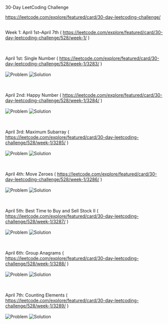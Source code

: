 30-Day LeetCoding Challenge

https://leetcode.com/explore/featured/card/30-day-leetcoding-challenge/

<br/>Week 1: April 1st–April 7th ( https://leetcode.com/explore/featured/card/30-day-leetcoding-challenge/528/week-1/ ) <br/> <br/>

<br/>April 1st: Single Number ( https://leetcode.com/explore/featured/card/30-day-leetcoding-challenge/528/week-1/3283/ ) <br/> <br/>
![Problem](https://github.com/johnakidis/LeetCode/blob/master/images/april_1st_e.png)
![Solution](https://github.com/johnakidis/LeetCode/blob/master/images/april_1st_s.png) <br/> <br/>

<br/>April 2nd: Happy Number ( https://leetcode.com/explore/featured/card/30-day-leetcoding-challenge/528/week-1/3284/ ) <br/> <br/>
![Problem](https://github.com/johnakidis/LeetCode/blob/master/images/april_2nd_e.png)
![Solution](https://github.com/johnakidis/LeetCode/blob/master/images/april_2nd_s.png) <br/> <br/>

<br/>April 3rd: Maximum Subarray
 ( https://leetcode.com/explore/featured/card/30-day-leetcoding-challenge/528/week-1/3285/ ) <br/> <br/>
![Problem](https://github.com/johnakidis/LeetCode/blob/master/images/april_3rd_e.png)
![Solution](https://github.com/johnakidis/LeetCode/blob/master/images/april_3rd_s.png) <br/> <br/>

<br/>April 4th: Move Zeroes ( https://leetcode.com/explore/featured/card/30-day-leetcoding-challenge/528/week-1/3286/ ) <br/> <br/>
![Problem](https://github.com/johnakidis/LeetCode/blob/master/images/april_4th_e.png)
![Solution](https://github.com/johnakidis/LeetCode/blob/master/images/april_4th_s.png) <br/> <br/>

<br/>April 5th: Best Time to Buy and Sell Stock II ( https://leetcode.com/explore/featured/card/30-day-leetcoding-challenge/528/week-1/3287/ ) <br/> <br/>
![Problem](https://github.com/johnakidis/LeetCode/blob/master/images/april_5th_e.png)
![Solution](https://github.com/johnakidis/LeetCode/blob/master/images/april_5th_s.png) <br/> <br/>

<br/>April 6th: Group Anagrams
 ( https://leetcode.com/explore/featured/card/30-day-leetcoding-challenge/528/week-1/3288/ ) <br/> <br/>
![Problem](https://github.com/johnakidis/LeetCode/blob/master/images/april_6th_e.png)
![Solution](https://github.com/johnakidis/LeetCode/blob/master/images/april_6th_s.png) <br/> <br/>

<br/>April 7th: Counting Elements
 ( https://leetcode.com/explore/featured/card/30-day-leetcoding-challenge/528/week-1/3289/ ) <br/> <br/>
![Problem](https://github.com/johnakidis/LeetCode/blob/master/images/april_7th_e.png)
![Solution](https://github.com/johnakidis/LeetCode/blob/master/images/april_7th_s.png) <br/> <br/>
